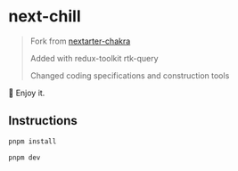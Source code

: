 # next-chill

> Fork from [nextarter-chakra](https://github.com/sozonome/nextarter-chakra)
>
> Added with redux-toolkit rtk-query
>
> Changed coding specifications and construction tools

🥳 Enjoy it.

## Instructions

```bash
pnpm install

pnpm dev
```
